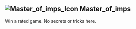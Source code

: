 ## ![Master_of_imps_Icon](https://raw.githubusercontent.com/1IlIl/wikidata/main/achievement_icons/Master_of_imps.png) Master_of_imps





Win a rated game. No secrets or tricks here.

